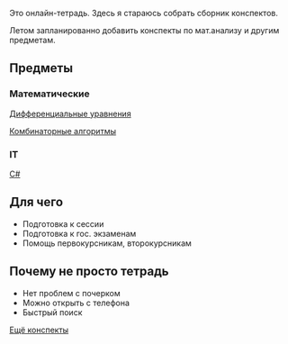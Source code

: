 Это онлайн-тетрадь. Здесь я стараюсь собрать сборник конспектов.

Летом запланированно добавить конспекты по мат.анализу и другим предметам.

## Предметы

### Математические

[Дифференциальные уравнения](diffur)

[Комбинаторные алгоритмы](combalg)

### IT 

[C#](https://ulearn.me)

## Для чего

* Подготовка к сессии
* Подготовка к гос. экзаменам
* Помощь первокурсникам, второкурсникам

## Почему не просто тетрадь

* Нет проблем с почерком
* Можно открыть с телефона
* Быстрый поиск

[Ещё конспекты](https://github.com/Denchick/logic4humans)